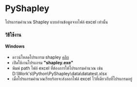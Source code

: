 # PyShapley
โปรแกรมคำนวณ Shapley แบบอ่านข้อมูลจากไฟล์ excel เท่านั้น

### วิธีใช้งาน
#### Windows
- ดาวน์โหลดโปรแกรม shapley [คลิก](https://raw.githubusercontent.com/chinnatan/PyShapley/master/release/windows/shapley.exe)
- เปิดใช้งานโปรแกรม **"shapley.exe"**
- พิมพ์ path ไฟล์ excel ที่ต้องการให้โปรแกรมคำนวณ เช่น D:\Work's\Python\PyShapley\data\datatest.xlsx
- เมื่อโปรแกรมคำนวณเรียบร้อยจะส่งออกไฟล์ excel ไว้ที่เดียวกับที่โปรแกรมอยู่
